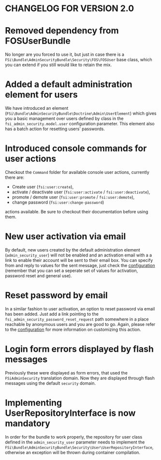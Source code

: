 # CHANGELOG FOR VERSION 2.0

# Removed dependency from FOSUserBundle

No longer are you forced to use it, but just in case there is a `FSi\Bundle\AdminSecurityBundle\Security\FOS\FOSUser`
base class, which you can extend if you still would like to retain the mix.

# Added a default administration element for users

We have introduced an element (`FSi\Bundle\AdminSecurityBundle\Doctrine\Admin\UserElement`)
which gives you a basic management over users defined by class in the `fsi_admin_security.model.user`
configuration parameter. This element also has a batch action for resetting users'
passwords.

# Introduced console commands for user actions

Checkout the `Command` folder for available console user actions, currently there
are:

- Create user (`fsi:user:create`),
- activate / deactivate user (`fsi:user:activate` / `fsi:user:deactivate`),
- promote / demote user (`fsi:user:promote` / `fsi:user:demote`),
- change password (`fsi:user:change-password`)

actions available. Be sure to checkout their documentation before using them.

# New user activation via email

By default, new users created by the default administration element (`admin_security_user`)
will not be enabled and an activation email with a a link to enable their account
will be sent to their email box. You can specify from and reply to values for
the sent message, just check the [configuration](Resources/doc/configuration.md)
(remember that you can set a seperate set of values for activation, password
reset and general use).

# Reset password by email

In a similar fashion to user activation, an option to reset password via email
has been added. Just add a link pointing to the `fsi_admin_security_password_reset_request`
path somewhere in a place reachable by anonymous users and you are good to go.
Again, please refer to the [configuration](Resources/doc/configuration.md) for
more information on customizing this action.

# Login form errors displayed by flash messages

Previously these were displayed as form errors, that used the `FSiAdminSecurity`
translation domain. Now they are displayed through flash messages using the default
`security` domain.

# Implementing UserRepositoryInterface is now mandatory

In order for the bundle to work properly, the repository for user class defined
in the `admin_security_user` parameter needs to implement the `FSi\Bundle\AdminSecurityBundle\Security\User\UserRepositoryInterface`,
otherwise an exception will be thrown during container compilation.
